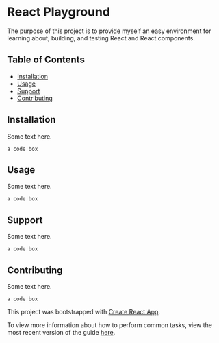 # React Playground

The purpose of this project is to provide myself an easy environment for learning about, building, and testing React  and React components.

## Table of Contents
- [Installation](#installation)
- [Usage](#usage)
- [Support](#support)
- [Contributing](#contributing)

## Installation

Some text here.

```
a code box
```

## Usage

Some text here.

```
a code box
```

## Support

Some text here.

```
a code box
```

## Contributing

Some text here.

```
a code box
```

This project was bootstrapped with [Create React App](https://github.com/facebookincubator/create-react-app).

To view more information about how to perform common tasks, view the most recent version of the guide [here](https://github.com/facebookincubator/create-react-app/blob/master/packages/react-scripts/template/README.md).

